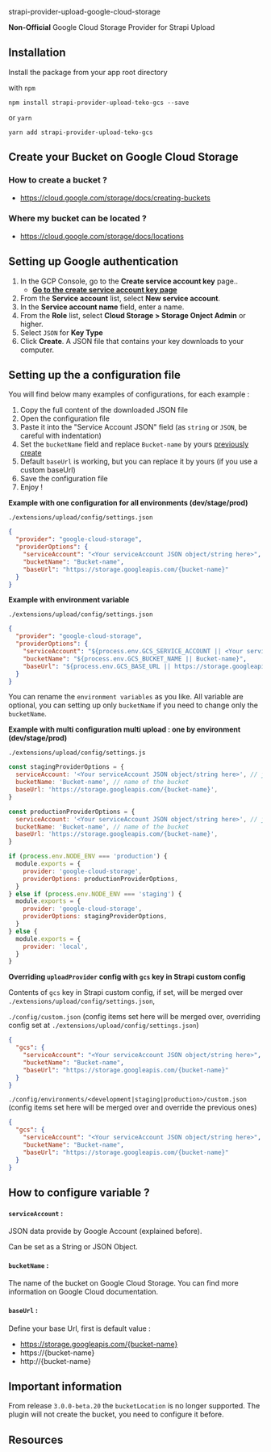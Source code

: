 strapi-provider-upload-google-cloud-storage

**Non-Official** Google Cloud Storage Provider for Strapi Upload

## Installation

Install the package from your app root directory

with `npm`

```
npm install strapi-provider-upload-teko-gcs --save
```

or `yarn`

```
yarn add strapi-provider-upload-teko-gcs
```

## <a name="create-bucket"></a> Create your Bucket on Google Cloud Storage

### How to create a bucket ?

- https://cloud.google.com/storage/docs/creating-buckets

### Where my bucket can be located ?

- https://cloud.google.com/storage/docs/locations

## Setting up Google authentication

1. In the GCP Console, go to the **Create service account key** page..
   - **[Go to the create service account key page](https://console.cloud.google.com/apis/credentials/serviceaccountkey)**
2. From the **Service account** list, select **New service account**.
3. In the **Service account name** field, enter a name.
4. From the **Role** list, select **Cloud Storage > Storage Onject Admin** or higher.
5. Select `JSON` for **Key Type**
6. Click **Create**. A JSON file that contains your key downloads to your computer.

## Setting up the a configuration file

You will find below many examples of configurations, for each example :

1. Copy the full content of the downloaded JSON file
2. Open the configuration file
3. Paste it into the "Service Account JSON" field (as `string` or `JSON`, be careful with indentation)
4. Set the `bucketName` field and replace `Bucket-name` by yours [previously create](#create-bucket)
5. Default `baseUrl` is working, but you can replace it by yours (if you use a custom baseUrl)
6. Save the configuration file
7. Enjoy !

**Example with one configuration for all environments (dev/stage/prod)**

`./extensions/upload/config/settings.json`

```json
{
  "provider": "google-cloud-storage",
  "providerOptions": {
    "serviceAccount": "<Your serviceAccount JSON object/string here>",
    "bucketName": "Bucket-name",
    "baseUrl": "https://storage.googleapis.com/{bucket-name}"
  }
}
```

**Example with environment variable**

`./extensions/upload/config/settings.json`

```json
{
  "provider": "google-cloud-storage",
  "providerOptions": {
    "serviceAccount": "${process.env.GCS_SERVICE_ACCOUNT || <Your serviceAccount JSON object/string here>}",
    "bucketName": "${process.env.GCS_BUCKET_NAME || Bucket-name}",
    "baseUrl": "${process.env.GCS_BASE_URL || https://storage.googleapis.com/{bucket-name}}"
  }
}
```

You can rename the `environment variables` as you like.
All variable are optional, you can setting up only `bucketName` if you need to change only the `bucketName`.

**Example with multi configuration multi upload : one by environment (dev/stage/prod)**

`./extensions/upload/config/settings.js`

```js
const stagingProviderOptions = {
  serviceAccount: '<Your serviceAccount JSON object/string here>', // json configuration
  bucketName: 'Bucket-name', // name of the bucket
  baseUrl: 'https://storage.googleapis.com/{bucket-name}',
}

const productionProviderOptions = {
  serviceAccount: '<Your serviceAccount JSON object/string here>', // json configuration
  bucketName: 'Bucket-name', // name of the bucket
  baseUrl: 'https://storage.googleapis.com/{bucket-name}',
}

if (process.env.NODE_ENV === 'production') {
  module.exports = {
    provider: 'google-cloud-storage',
    providerOptions: productionProviderOptions,
  }
} else if (process.env.NODE_ENV === 'staging') {
  module.exports = {
    provider: 'google-cloud-storage',
    providerOptions: stagingProviderOptions,
  }
} else {
  module.exports = {
    provider: 'local',
  }
}
```

**Overriding `uploadProvider` config with `gcs` key in Strapi custom config**

Contents of `gcs` key in Strapi custom config, if set, will be merged over `./extensions/upload/config/settings.json`,

`./config/custom.json` (config items set here will be merged over, overriding config set at `./extensions/upload/config/settings.json`)

```json
{
  "gcs": {
    "serviceAccount": "<Your serviceAccount JSON object/string here>",
    "bucketName": "Bucket-name",
    "baseUrl": "https://storage.googleapis.com/{bucket-name}"
  }
}
```

`./config/environments/<development|staging|production>/custom.json` (config items set here will be merged over and override the previous ones)

```json
{
  "gcs": {
    "serviceAccount": "<Your serviceAccount JSON object/string here>",
    "bucketName": "Bucket-name",
    "baseUrl": "https://storage.googleapis.com/{bucket-name}"
  }
}
```

## How to configure variable ?

#### `serviceAccount` :

JSON data provide by Google Account (explained before).

Can be set as a String or JSON Object.

#### `bucketName` :

The name of the bucket on Google Cloud Storage.
You can find more information on Google Cloud documentation.

#### `baseUrl` :

Define your base Url, first is default value :

- https://storage.googleapis.com/{bucket-name}
- https://{bucket-name}
- http://{bucket-name}

## Important information

From release `3.0.0-beta.20` the `bucketLocation` is no longer supported.
The plugin will not create the bucket, you need to configure it before.

## Resources
